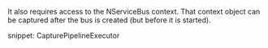 It also requires access to the NServiceBus context. That context object can be captured after the bus is created (but before it is started).

snippet: CapturePipelineExecutor